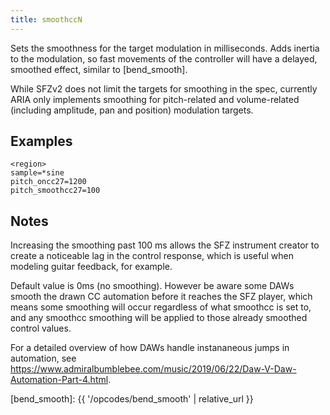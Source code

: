 ```yaml
---
title: smoothccN
---
```

Sets the smoothness for the target modulation in milliseconds.
Adds inertia to the modulation, so fast movements of the controller will have
a delayed, smoothed effect, similar to [bend_smooth].

While SFZv2 does not limit the targets for smoothing in the spec, currently ARIA only implements smoothing for pitch-related and volume-related (including amplitude, pan and position) modulation targets.

## Examples

```
<region>
sample=*sine
pitch_oncc27=1200
pitch_smoothcc27=100
```

## Notes

Increasing the smoothing past 100 ms allows the SFZ instrument creator to create a noticeable lag in the control response, which is useful when modeling guitar feedback, for example.

Default value is 0ms (no smoothing). However be aware some DAWs smooth the drawn CC automation before it reaches the SFZ player, which means some smoothing will occur regardless of what smoothcc is set to, and any smoothcc smoothing will be applied to those already smoothed control values.

For a detailed overview of how DAWs handle instananeous jumps in automation, see
<https://www.admiralbumblebee.com/music/2019/06/22/Daw-V-Daw-Automation-Part-4.html>.


[bend_smooth]: {{ '/opcodes/bend_smooth' | relative_url }}

